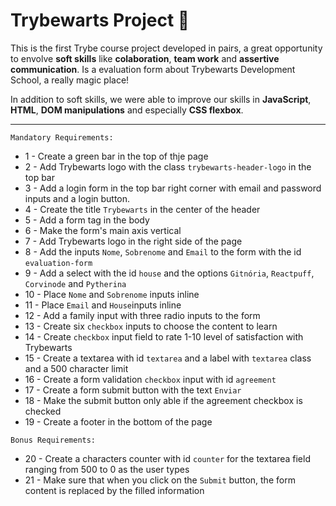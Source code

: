# Trybewarts Project 🚀

This is the first Trybe course project developed in pairs, a great opportunity to envolve __soft skills__ like __colaboration__, __team work__ and __assertive communication__. Is a evaluation form about Trybewarts Development School, a really magic place!

In addition to soft skills, we were able to improve our skills in __JavaScript__, __HTML__, __DOM manipulations__ and especially __CSS flexbox__.

***

`Mandatory Requirements:`
  - 1 - Create a green bar in the top of thje page
  - 2 - Add Trybewarts logo with the class `trybewarts-header-logo` in the top bar
  - 3 - Add a login form in the top bar right corner with email and password inputs and a login button.
  - 4 - Create the title `Trybewarts` in the center of the header
  - 5 - Add a form tag in the body
  - 6 - Make the form's main axis vertical
  - 7 - Add Trybewarts logo in the right side of the page
  - 8 - Add the inputs `Nome`, `Sobrenome` and `Email` to the form with the id `evaluation-form`
  - 9 - Add a select with the id `house` and the options `Gitnória`, `Reactpuff`, `Corvinode` and `Pytherina`
  - 10 - Place `Nome` and `Sobrenome` inputs inline
  - 11 - Place `Email` and `House`inputs inline
  - 12 - Add a family input with three radio inputs to the form
  - 13 - Create six `checkbox` inputs to choose the content to learn
  - 14 - Create `checkbox` input field to rate 1-10 level of satisfaction with Trybewarts
  - 15 - Create a textarea with id `textarea` and a label with `textarea` class and a 500 character limit
  - 16 - Create a form validation `checkbox` input with id `agreement`
  - 17 - Create a form submit button with the text `Enviar`
  - 18 - Make the submit button only able if the agreement checkbox is checked
  - 19 - Create a footer in the bottom of the page

`Bonus Requirements:`
  - 20 - Create a characters counter with id `counter` for the textarea field ranging from 500 to 0 as the user types
  - 21 - Make sure that when you click on the `Submit` button, the form content is replaced by the filled information